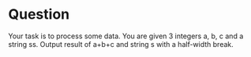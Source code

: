 # Question
Your task is to process some data.
You are given 3 integers a, b, c and a string ss. Output result of a+b+c and string s with a half-width break.
